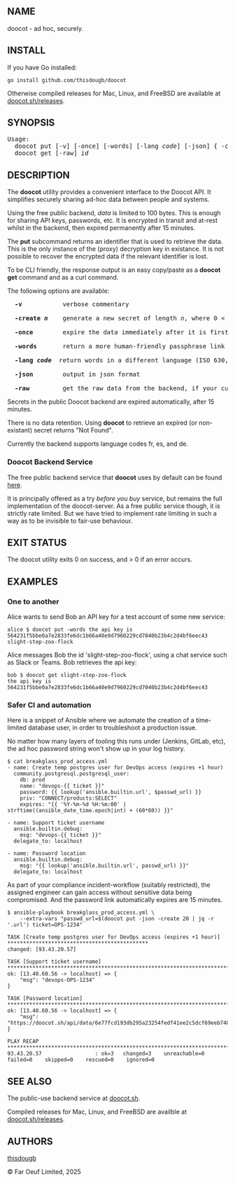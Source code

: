 ## NAME
doocot - ad hoc, securely.

## INSTALL

If you have Go installed:

```
go install github.com/thisdougb/doocot
```

Otherwise compiled releases for Mac, Linux, and FreeBSD are available at [doocot.sh/releases](https://doocot.sh/releases).

## SYNOPSIS

<pre>
Usage:
  doocot put [-v] [-once] [-words] [-lang <i>code</i>] [-json] { -create <i>n</i> | <i>data</i> }
  doocot get [-raw] <i>id</i>
</pre>

## DESCRIPTION

The **doocot** utility provides a convenient interface to the Doocot API. It simplifies securely sharing ad-hoc data between people and systems.

Using the free public backend, <i>data</i> is limited to 100 bytes.
This is enough for sharing API keys, passwords, etc.
It is encrypted in transit and at-rest whilst in the backend, then expired permanently after 15 minutes.

The **put** subcommand returns an identifier that is used to retrieve the data. This is the only instance of the (proxy) decryption key in existance. It is not possible to recover the encrypted data if the relevant identifier is lost.

To be CLI friendly, the response output is an easy copy/paste as a **doocot** **get** command and as a curl command.

The following options are available:

<pre>
  <strong>-v</strong>           verbose commentary

  <strong>-create <i>n</i></strong>    generate a new secret of length <i>n</i>, where 0 < <i>n</i> <= 100
                                                                         
  <strong>-once </n></strong>       expire the data immediately after it is first accessed

  <strong>-words</strong>       return a more human-friendly passphrase link rather than hex string

  <strong>-lang <i>code</i></strong>  return words in a different language (ISO 630, such as 'fr' for french.)

  <strong>-json</strong>        output in json format

  <strong>-raw</strong>         get the raw data from the backend, if your curious about secure storage
</pre>


Secrets in the public Doocot backend are expired automatically, after 15 minutes. 

There is no data retention. Using **doocot** to retrieve an expired (or non-existant) secret returns "Not Found".

Currently the backend supports language codes fr, es, and de.

### Doocot Backend Service

The free public backend service that **doocot** uses by default can be found [here](https://doocot.sh).

It is principally offered as a try *before you buy* service, but remains the full implementation of the doocot-server.
As a free public service though, it is strictly rate limited.
But we have tried to implement rate limiting in such a way as to be invisible to fair-use behaviour.

## EXIT STATUS

The doocot utility exits 0 on success, and > 0 if an error occurs.

## EXAMPLES

### One to another

Alice wants to send Bob an API key for a test account of some new service:

```
alice $ doocot put -words the api key is 564231f5bbe0a7e2833fe6dc1b66a40e9d7960229cd7040b23b4c2d4bf6eec43
slight-step-zoo-flock
```

Alice messages Bob the id 'slight-step-zoo-flock', using a chat service such as Slack or Teams.
Bob retrieves the api key:

```
bob $ doocot get slight-step-zoo-flock
the api key is 564231f5bbe0a7e2833fe6dc1b66a40e9d7960229cd7040b23b4c2d4bf6eec43
```

### Safer CI and automation

Here is a snippet of Ansible where we automate the creation of a time-limited database user, in order to troubleshoot a production issue.

No matter how many layers of tooling this runs under (Jenkins, GitLab, etc), the ad hoc password string won't show up in your log history.

```
$ cat breakglass_prod_access.yml
- name: Create temp postgres user for DevOps access (expires +1 hour)
  community.postgresql.postgresql_user:
    db: prod
    name: "devops-{{ ticket }}"
    password: {{ lookup('ansible.builtin.url', $passwd_url) }}
    priv: "CONNECT/products:SELECT"
    expires: "{{ '%Y-%m-%d %H:%m:00' | strftime((ansible_date_time.epoch|int) + (60*60)) }}"

- name: Support ticket username
  ansible.builtin.debug:
    msg: "devops-{{ ticket }}"
  delegate_to: localhost

- name: Password location
  ansible.builtin.debug:
    msg: "{{ lookup('ansible.builtin.url', passwd_url) }}"
  delegate_to: localhost
```

As part of your compliance incident-workflow (suitably restricted), the assigned engineer can gain access without sensitive data being compromised.
And the password link automatically expires are 15 minutes.

```
$ ansible-playbook breakglass_prod_access.yml \
    --extra-vars "passwd_url=$(doocot put -json -create 20 | jq -r '.url') ticket=OPS-1234"

TASK [Create temp postgres user for DevOps access (expires +1 hour)] *********************************************
changed: [93.43.20.57]

TASK [Support ticket username] ***********************************************************************************
ok: [13.40.60.56 -> localhost] => {
    "msg": "devops-OPS-1234"
}

TASK [Password location] *****************************************************************************************
ok: [13.40.60.56 -> localhost] => {
    "msg": "https://doocot.sh/api/data/6e77fcd193db295a23254fedf41ee2c5dcf69eeb7401445d08f7d7d947d96419"
}

PLAY RECAP *******************************************************************************************************
93.43.20.57                 : ok=3   changed=3    unreachable=0    failed=0    skipped=0    rescued=0    ignored=0   
```

## SEE ALSO

The public-use backend service at [doocot.sh](https://doocot.sh).

Compiled releases for Mac, Linux, and FreeBSD are availble at [doocot.sh/releases](https://doocot.sh/releases).

## AUTHORS

[thisdougb](https://github.com/thisdougb)

&copy; Far Oeuf Limited, 2025
